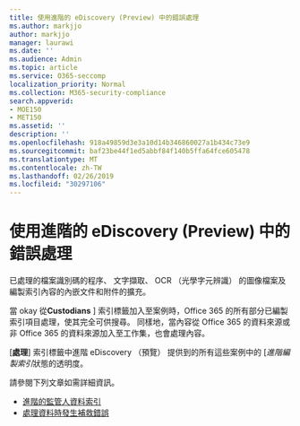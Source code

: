 ```yaml
---
title: 使用進階的 eDiscovery (Preview) 中的錯誤處理
ms.author: markjjo
author: markjjo
manager: laurawi
ms.date: ''
ms.audience: Admin
ms.topic: article
ms.service: O365-seccomp
localization_priority: Normal
ms.collection: M365-security-compliance
search.appverid:
- MOE150
- MET150
ms.assetid: ''
description: ''
ms.openlocfilehash: 918a49859d3e3a10d14b346860027a1b434c73e9
ms.sourcegitcommit: baf23be44f1ed5abbf84f140b5ffa64fce605478
ms.translationtype: MT
ms.contentlocale: zh-TW
ms.lasthandoff: 02/26/2019
ms.locfileid: "30297106"
---
```

# <a name="work-with-processing-errors-in-advanced-ediscovery-preview"></a>使用進階的 eDiscovery (Preview) 中的錯誤處理

已處理的檔案識別碼的程序、 文字擷取、 OCR （光學字元辨識） 的圖像檔案及編製索引內容的內嵌文件和附件的擴充。  

當 okay 從**Custodians** ] 索引標籤加入至案例時，Office 365 的所有部分已編製索引項目處理，使其完全可供搜尋。 同樣地，當內容從 Office 365 的資料來源或非 Office 365 的資料來源加入至工作集，也會處理內容。

[**處理**] 索引標籤中進階 eDiscovery （預覽） 提供到的所有這些案例中的 [*進階編製索引*狀態的透明度。

請參閱下列文章如需詳細資訊。

- [進階的監管人資料索引](indexing-custodian-data.md)
- [處理資料時發生補救錯誤](error-remediation.md)
